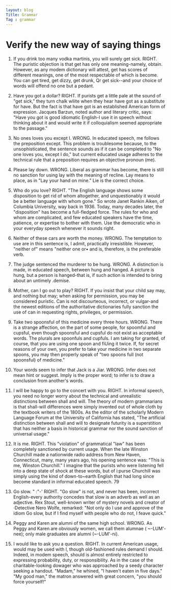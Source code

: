 ```yaml
---
layout: blog
Title: Grammar
Tag : grammar
---
```

# Verify the new way of saying things
1. If you drink too many vodka martinis, you will surely get sick. 
RIGHT. The puristic objection is that get has only one meaning-namely, obtain. However, as any modem dictionary will attest, get has scores of different meanings, one of the most respectable of which is become. You can get tired, get dizzy, get drunk, 
Qr get sick--and your choice of words will offend no one but a 
pedant. 

2. Have you got a dollar? 
RIGHT. If purists get a little pale at the sound of "get sick," 
they turn chalk wliite when they hear have got as a substitute for 
have. But the fact is that have got is an established American 
form of expression. Jacques Barzun, noted author and literary 
critic, says: "Have you got is good idiomatic English-I use it in 
speech without thinking about it and would write it if colloquialism seemed appropriate to the passage." 
3. No ones loves you except I. 
WRONG. In educated speech, me follows the preposition except. This problem is troublesome because, to the unsophisticated, 
the sentence sounds as if it can be completed to "No one loves 
you, except I do," but current educated usage adheres to the technical rule that a preposition requires an objective pronoun (me). 
4. Please lay down. 
WRONG. Liberal as grammar has become, there is still no 
sanction for using lay with the meaning of recline. Lay means to 
place, as in "Lay your hand on mine." Lie is the correct choice. 
5. Who do you love? 
RIGHT. "The English language shows some disposition to get 
rid of whom altogether, and unquestionably it would be a better 
language with whom gone." So wrote Janet Rankin Aiken, of Columbia University, way back in 1936. Today, many decades later, 
the "disposition" has become a full-fledged force. 
The rules for who and whom are complicated, and few educated speakers have the time, patience, or expertise to bother with 
them. Use the democratic who in your everyday speech whenever 
it sounds right. 
6. Neither of these cars are worth the money. 
WRONG. The temptation to use are in this sentence is, I admit, 
practically irresistible. However, "neither of" means "neither one 
or• and is, therefore, is the preferable verb. 
7. The judge sentenced the murderer to be hung. 
WRONG. A distinction is made, in educated speech, between 
hung and hanged. A picture is hung, but a person is hanged-that 
is, if such action is intended to bring about an untimely .demise. 
8. Mother, can I go out to play? 
RIGHT. If you insist that your child say may, and nothing but 
may; when asking for permission, you may be considered puristic. 
Can is not discourteous, incorrect, or vulgar-and the newest editions of the authoritative dictionaries fully sanction the use of can 
in requesting rights, privileges, or permission. 
9. Take two spoonsful of this medicine every three hours. 
WRONG. There is a strange affection, on the part of some people, for spoomful and cupsful, even though spoonsful and cupsful 
do not exist as acceptable words. The plurals are spoonfuls and 
cupfuls. 
I am taking for granted, of course, that you are using one spoon 
and fiUing it twice. If, for secret reasons of your own, you prefer 
to take your medicine in two separate spoons, you may then properly speak of "two spoons full (not spoonsful) of medicine." 
10. Your words seem to infer that Jack is a Jiar. 
WRONG. Infer does not mean hint or suggest. Imply is the 
proper word; to infer is to draw a conclusion from another's 
words. 
11. I will be happy to go to the concert with you. 
RIGHT. In informal speech, you need no longer worry about 
the technical and unrealistic distinctions between shall and will. 
The theory of modern grammarians is that shall-will differences 
were simply invented out of whole cloth by the textbook writers of 
the 1800s. As the editor of the scholarly Modern Language 
Forum at the University of California has stated, "The artificial 
distinction between shall and will to designate futurity is a superstition that has neither a basis in historical grammar nor the sound 
sanction of universal usage." 
12. It is me. 
RIGHT. This "violation" of grammatical "law" has been completely sanctioned by current usage. When the late Winston 
Churchill made a nationwide radio address from New Haven, 
Connecticut, many, many years ago, his opening sentence was: 
"This is me, Winston Churchill." I imagine that the purists who 
were listening fell into a deep state of shock at these words, but of 
i:purse Churchill was simply using the kind of down-to~earth English that had long since become standard in informal educated 
speech. 
79 
13. Go slow. 
" :"-' 
RIGHT. "Go slow" is not, and never has been, incorrect 
English-every authority concedes that slow is an adverb as well 
as an adjective. Rex Stout, well-known writer of mystery novels 
and creator of ·Detective Nero Wolfe, remarked: "Not only do I 
use and approve of the idiom Go slow, but if I find myself with 
people who do not, I feave quick." 
14. Peggy and Karen are alumni of the same high school. 
WRONG. As Peggy and Karen are obviously women, we call 
them alumnae ( ~-LUM'-nee); only male graduates are alumni 
(~-LUM'-ni). 
15. I would like to ask you a question. 
RIGHT. In current American usage, would may be used with l, 
though old-fashioned rules demand l should. 
Indeed, in modem speech, should is almost entirely restricted to 
expressing probability, duty, or responsibility. 
As in the case of the charitable-looking dowager who was 
approached by a seedy character seeking a handout. 
"Madam," he whined, "I haven't eaten in five days." 
"My good man," the matron answered with great concern, "you 
should force yourself!" 